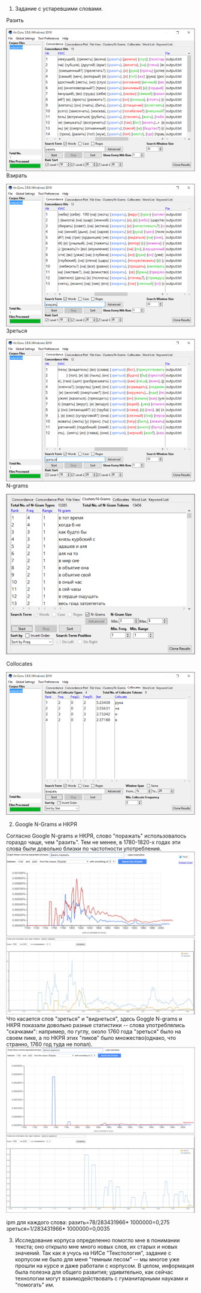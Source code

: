 1. Задание с устаревшими словами.

Разить

![loaded](https://raw.githubusercontent.com/ViktoriaRagulina26/HW3/master/%D1%80%D0%B0%D0%B7%D0%B8%D1%82%D1%8C.PNG)
Взирать

![loaded](https://github.com/ViktoriaRagulina26/HW3/blob/master/%D0%B2%D0%B7%D0%B8%D1%80%D0%B0%D1%82%D1%8C.PNG?raw=true)
Зреться

![loaded](https://github.com/ViktoriaRagulina26/HW3/blob/master/%D0%B7%D1%80%D0%B5%D1%82%D1%8C%D1%81%D1%8F.PNG?raw=true)
N-grams

![loaded](https://github.com/ViktoriaRagulina26/HW3/blob/master/n-grams.PNG?raw=true)

Collocates

![loaded](https://github.com/ViktoriaRagulina26/HW3/blob/master/collocates.PNG?raw=true)

2. Google N-Grams и НКРЯ

Согласно Google N-grams и НКРЯ, слово "поражать" использовалось гораздо чаще, чем "разить". Тем не менее, в 1780-1820-х годах эти слова были довольно близки по частотности употребления.
![loaded](https://github.com/ViktoriaRagulina26/HW3/blob/master/%D1%80%D0%B0%D0%B7%D0%B8%D1%82%D1%8C%20google.PNG?raw=true)
![loaded](https://github.com/ViktoriaRagulina26/HW3/blob/master/%D1%80%D0%B0%D0%B7%D0%B8%D1%82%D1%8C%20%D0%BD%D0%BA%D1%80%D1%8F.PNG?raw=true)
Что касается слов "зреться" и "виднеться", здесь Goggle N-grams и НКРЯ показали довольно разные статистики -- слова употреблялись "скачками": например, по гуглу, около 1760 года "зреться" было на своем пике, а по НКРЯ этих "пиков" было множество(однако, что странно, 1760 год туда не попал).
![loaded](https://github.com/ViktoriaRagulina26/HW3/blob/master/%D0%B7%D1%80%D0%B5%D1%82%D1%8C%D1%81%D1%8F%20google.PNG?raw=true)
![loaded](https://github.com/ViktoriaRagulina26/HW3/blob/master/%D0%B7%D1%80%D0%B5%D1%82%D1%8C%D1%81%D1%8F%20%D0%BD%D0%BA%D1%80%D1%8F.PNG?raw=true)

ipm для каждого слова: разить=78/283431966* 1000000=0,275
зреться=1/283431966* 1000000=0,0035

3. Исследование корпуса определенно помогло мне в понимании текста; оно открыло мне много новых слов, их старых и новых значений. Так как я учусь на НИСе "Текстология", задание с корпусом не было для меня "темным лесом" -- мы  многое уже прошли на курсе и даже работали с корпусом. В целом, информация была полезна для общего развития; удивительно, как сейчас технологии могут взаимодействовать с гуманитарными науками и "помогать" им.
